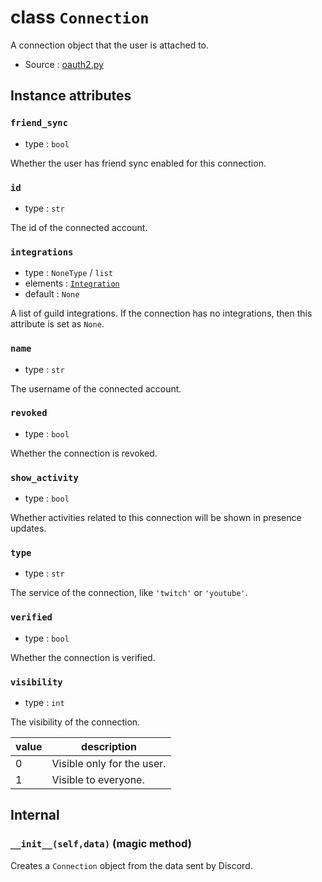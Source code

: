 # class `Connection`

A connection object that the user is attached to.

- Source : [oauth2.py](https://github.com/HuyaneMatsu/hata/blob/master/hata/oauth2.py)

## Instance attributes

### `friend_sync`

- type : `bool`

Whether the user has friend sync enabled for this connection.

### `id`

- type : `str`

The id of the connected account.

### `integrations`

- type : `NoneType` / `list`
- elements : [`Integration`](Integration.md)
- default : `None`

A list of guild integrations. If the connection has no integrations, then this
attribute is set as `None`.

### `name`

- type : `str`

The username of the connected account.

### `revoked`

- type : `bool`

Whether the connection is revoked.

### `show_activity`

- type : `bool`

Whether activities related to this connection will be shown in presence
updates.

### `type`

- type : `str`

The service of the connection, like `'twitch'` or `'youtube'`.

### `verified`

- type : `bool`

Whether the connection is verified.

### `visibility`

- type : `int`

The visibility of the connection.

| value | description                   |
|-------|-------------------------------|
| 0     | Visible only for the user.    |
| 1     | Visible to everyone.          |

## Internal

### `__init__(self,data)` (magic method)

Creates a `Connection` object from the data sent by Discord.
